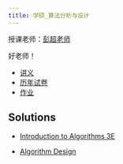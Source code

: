 ```yaml
---
title: 学硕_算法分析与设计
---
```


授课老师：[彭超老师](https://faculty.ecnu.edu.cn/_s43/pc/main.psp)

好老师！

- [讲义](https://drive.vanillaaaa.org/SharedCourses/postgraduate/软件工程学院/学硕_算法分析与设计/讲义)
- [历年试卷](https://drive.vanillaaaa.org/SharedCourses/postgraduate/软件工程学院/学硕_算法分析与设计/历年试卷)
- [作业](https://drive.vanillaaaa.org/SharedCourses/postgraduate/软件工程学院/学硕_算法分析与设计/作业)

## Solutions

- [Introduction to Algorithms 3E](https://github.com/walkccc/CLRS)

- [Algorithm Design](https://github.com/mathiasuy/Soluciones-Klenberg)
